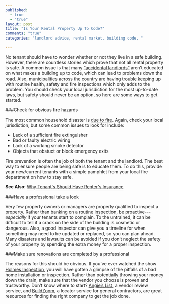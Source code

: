 ```yaml
---
published: 
  - true
  - "true"
layout: post
title: "Is Your Rental Property Up To Code?"
comments: "true"
categories: "landlord advice, rental market, building code, "

---
```


No tenant should have to wonder whether or not they live in a safe building. However, there are countless stories which prove that not all rental property is safe. A common issue is that many [“accidental landlords”](http://the-accidental-landlord.com/) aren’t educated on what makes a building up to code, which can lead to problems down the road. Also, municipalities across the country are having [trouble keeping up](http://realestate.msn.com/article.aspx?cp-documentid=20171382) with routine health, safety and fire inspections which only adds to the problem. You should check your local jurisdiction for the most up-to-date laws, but safety should never be an option, so here are some ways to get started.

###Check for obvious fire hazards

The most common household disaster is [due to fire](http://www.redcross.org/news/article/Home-Fires-Biggest-Disaster-Threat-in-US). Again, check your local jurisdiction, but some common issues to look for include:

- Lack of a sufficient fire extinguisher
- Bad or faulty electric wiring
- Lack of a working smoke detector
- Objects that obstuct or block emergency exits

Fire prevention is often the job of both the tenant and the landlord. The best way to ensure people are being safe is to educate them. To do this, provide your new/current tenants with a simple pamphlet from your local fire department on how to stay safe.

**See Also:** [Why Tenant's Should Have Renter's Insurance](http://www.rentobo.com/blog/why-tenants-should-get-renters-insurance/)

###Have a professional take a look

Very few property owners or managers are properly qualified to inspect a property. Rather than banking on a routine inspection, be proactive---*especially* if your tenants start to complain. To the untrained, it can be difficult to tell if a crack on the side of the building is cosmetic or dangerous. Also, a good inspector can give you a timeline for when something may need to be updated or replaced, so you can plan ahead. Many disasters and lawsuits can be avoided if you don’t neglect the safety of your property by spending the extra money for a proper inspection. 

###Make sure renovations are completed by a professional

The reasons for this should be obvious. If you’ve ever watched the show [Holmes Inspection](http://www.hgtv.com/holmes-inspection/show/index.html), you will have gotten a glimpse of the pitfalls of a bad home installation or inspection. Rather than potentially throwing your money down the drain, make sure that the vendor you choose is proven and trustworthy. Don’t know where to start? [Angie’s List](http://www.angieslist.com), a vendor review service, and [BuildZoom](http://www.buildzoom.com), a locator service for general contractors, are great resources for finding the right company to get the job done.
